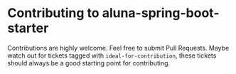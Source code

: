 # Contributing to aluna-spring-boot-starter

Contributions are highly welcome. Feel free to submit Pull Requests. Maybe watch out for tickets tagged with `ideal-for-contribution`, these tickets should always be a good starting point for contributing.